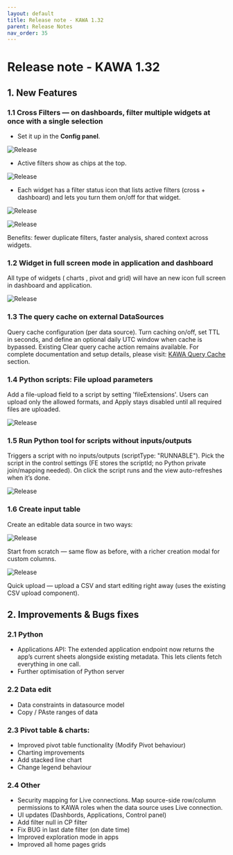 ```yaml
---
layout: default
title: Release note - KAWA 1.32
parent: Release Notes
nav_order: 35
---
```


# Release note - KAWA 1.32

## 1. New Features

### 1.1 Cross Filters — on dashboards, filter multiple widgets at once with a single selection

- Set it up in the **Config panel**.

![Release](./readme-assets/release(1.32)1.png)

- Active filters show as chips at the top.

![Release](./readme-assets/release(1.32)2.png)

- Each widget has a filter status icon that lists active filters (cross + dashboard) and lets you turn them on/off for that widget.

![Release](./readme-assets/release(1.32)3.png)

![Release](./readme-assets/release(1.32)4.png)

Benefits: fewer duplicate filters, faster analysis, shared context across widgets.

### 1.2 Widget in full screen mode in application and dashboard

All type of widgets ( charts , pivot and grid) will have an new icon full screen in dashboard and application.

![Release](./readme-assets/release(1.32)5.png)

### 1.3 The query cache on external DataSources

Query cache configuration (per data source). Turn caching on/off, set TTL in seconds, and define an optional daily UTC window when cache is bypassed. Existing Clear query cache action remains available.
For complete documentation and setup details, please visit: [KAWA Query Cache](10_03_query_cache.md) section.

### 1.4 Python scripts: File upload parameters 

Add a file-upload field to a script by setting 'fileExtensions'. Users can upload only the allowed formats, and Apply stays disabled until all required files are uploaded. 

![Release](./readme-assets/release(1.32)6.png)

### 1.5 Run Python tool for scripts without inputs/outputs

Triggers a script with no inputs/outputs (scriptType: "RUNNABLE"). Pick the script in the control settings (FE stores the scriptId; no Python private join/mapping needed). On click the script runs and the view auto-refreshes when it’s done.

![Release](./readme-assets/release(1.32)7.png)

### 1.6 Create input table

Create an editable data source in two ways:

![Release](./readme-assets/release(1.32)8.png)

Start from scratch — same flow as before, with a richer creation modal for custom columns.

![Release](./readme-assets/release(1.32)9.png) 

Quick upload — upload a CSV and start editing right away (uses the existing CSV upload component).

## 2. Improvements & Bugs fixes

### 2.1 Python

- Applications API: The extended application endpoint now returns the app’s current sheets alongside existing metadata. This lets clients fetch everything in one call.
- Further optimisation of Python server

### 2.2 Data edit

- Data constraints in datasource model
- Copy / PAste ranges of data

### 2.3 Pivot table & charts:

- Improved pivot table functionality (Modify Pivot behaviour)
- Charting improvements
- Add stacked line chart
- Change legend behaviour

### 2.4 Other

- Security mapping for Live connections. Map source-side row/column permissions to KAWA roles when the data source uses Live connection.
- UI updates (Dashbords, Applications, Control panel)
- Add filter null in CP filter
- Fix BUG in last date filter (on date time)
- Improved exploration mode in apps
- Improved all home pages grids